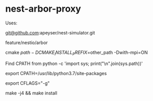 # nest-arbor-proxy

Uses:

git@github.com:apeyser/nest-simulator.git

feature/nestio/arbor

cmake $path -DCMAKE_INSTALL_PREFIX=$other_path -Dwith-mpi=ON
  
Find CPATH from python -c 'import sys; print("\n".join(sys.path))'

export CPATH=/usr/lib/python3.7/site-packages

export CFLAGS="-g" 

make -j4 && make install
